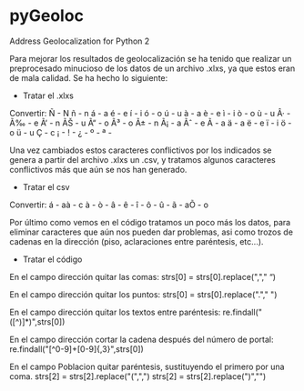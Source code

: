 pyGeoloc
========

Address Geolocalization for Python 2

Para mejorar los resultados de geolocalización se ha tenido que realizar un preprocesado minucioso de los datos de un archivo .xlxs, ya que estos eran de mala calidad. Se ha hecho lo siguiente:

- Tratar el .xlxs

Convertir:
Ñ - N
ñ - n
á - a
é - e
í - i
ó - o
ú - u
à - a
è - e
ì - i
ò - o
ù - u
Â· -
Ã‰ - e
Ã‘ - n
ÃŠ - u
Ã“ - o
Ã³ - o
Ã± - n
Ã¡ - a
Ãˆ - e
Ã - a
ä - a
ë - e
ï - i
ö - o
ü - u
Ç - c
¡ -
! -
¿ -
º -
ª -

Una vez cambiados estos caracteres conflictivos por los indicados se genera a partir del archivo .xlxs un .csv, y tratamos algunos caracteres conflictivos más que aún se nos han generado.

- Tratar el csv

Convertir:
á - 
aà - c
à - 
ò - 
â - 
ê - 
î - 
ô - 
û - 
ã - 
aÕ - o

Por último como vemos en el código tratamos un poco más los datos, para eliminar caracteres que aún nos pueden dar problemas, asi como trozos de cadenas en la dirección (piso, aclaraciones entre paréntesis, etc...).

- Tratar el código

En el campo dirección quitar las comas:
strs[0] = strs[0].replace(","," “)

En el campo dirección quitar los puntos:
strs[0] = strs[0].replace("."," ")

En el campo dirección quitar los textos entre paréntesis:
re.findall("\([^\)]*\)",strs[0])

En el campo dirección cortar la cadena después del número de portal:
re.findall("[^0-9]+[0-9]{,3}",strs[0])

En el campo Poblacion quitar paréntesis, sustituyendo el primero por una coma.
strs[2] = strs[2].replace("(",",")
strs[2] = strs[2].replace(")","")

